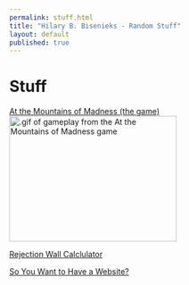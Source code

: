 ```yaml
---
permalink: stuff.html
title: "Hilary B. Bisenieks - Random Stuff"
layout: default
published: true
---
```


Stuff
===

[At the Mountains of Madness (the game)](/assets/mountains.html)
<img src="{{ site.url }}/assets/atmom.gif" width="300px" height="225px" alt=".gif of gameplay from the At the Mountains of Madness game">

[Rejection Wall Calclulator](rejections.html)

[So You Want to Have a Website?](site-guide.html)
